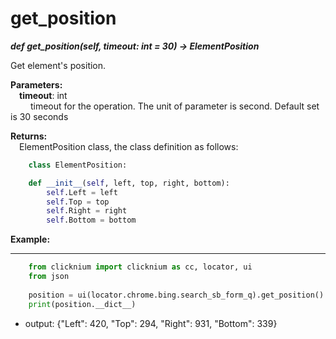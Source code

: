 # get_position
***def get_position(self, timeout: int = 30) -> ElementPosition***  

Get element's position.

**Parameters:**   
    &emsp;**timeout**: int  
        &emsp;&emsp; timeout for the operation. The unit of parameter is second. Default set is 30 seconds  

**Returns:**  
    &emsp;ElementPosition class, the class definition as follows: 
```python
    class ElementPosition:

    def __init__(self, left, top, right, bottom):
        self.Left = left
        self.Top = top
        self.Right = right
        self.Bottom = bottom
```

**Example:**
***
```python
    from clicknium import clicknium as cc, locator, ui
    from json
    
    position = ui(locator.chrome.bing.search_sb_form_q).get_position()
    print(position.__dict__)
```

- output: {"Left": 420, "Top": 294, "Right": 931, "Bottom": 339}